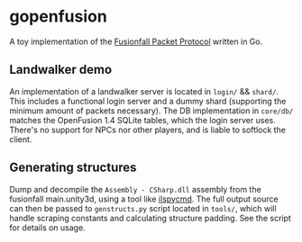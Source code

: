 # gopenfusion

A toy implementation of the [Fusionfall Packet Protocol](https://openpunk.com/pages/fusionfall-openfusion/) written in Go.

## Landwalker demo

An implementation of a landwalker server is located in `login/` && `shard/`. This includes a functional login server and a dummy shard (supporting the minimum amount of packets necessary). The DB implementation in `core/db/` matches the OpenFusion 1.4 SQLite tables, which the login server uses. There's no support for NPCs nor other players, and is liable to softlock the client.

## Generating structures

Dump and decompile the `Assembly - CSharp.dll` assembly from the fusionfall main.unity3d, using a tool like [ilspycmd](https://www.nuget.org/packages/ilspycmd/). The full output source can then be passed to `genstructs.py` script located in `tools/`, which will handle scraping constants and calculating structure padding. See the script for details on usage.